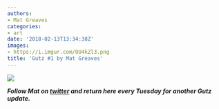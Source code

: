 ```yaml
---
authors:
- Mat Greaves
categories:
- art
date: '2018-02-13T13:34:38Z'
images:
- https://i.imgur.com/OU4kZl3.png
title: 'Gutz #1 by Mat Greaves'
---
```

![](https://i.imgur.com/OU4kZl3.png "")

**_Follow Mat on [twitter](https://twitter.com/matgreaves "") and return here every Tuesday for another Gutz update._**